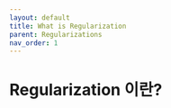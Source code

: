 ```yaml
---
layout: default
title: What is Regularization
parent: Regularizations
nav_order: 1
---
```


# Regularization 이란?

